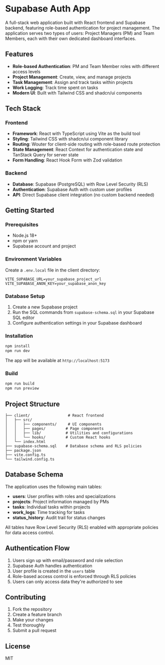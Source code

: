 # Supabase Auth App

A full-stack web application built with React frontend and Supabase backend, featuring role-based authentication for project management. The application serves two types of users: Project Managers (PM) and Team Members, each with their own dedicated dashboard interfaces.

## Features

- **Role-based Authentication**: PM and Team Member roles with different access levels
- **Project Management**: Create, view, and manage projects
- **Task Management**: Assign and track tasks within projects
- **Work Logging**: Track time spent on tasks
- **Modern UI**: Built with Tailwind CSS and shadcn/ui components

## Tech Stack

### Frontend
- **Framework**: React with TypeScript using Vite as the build tool
- **Styling**: Tailwind CSS with shadcn/ui component library
- **Routing**: Wouter for client-side routing with role-based route protection
- **State Management**: React Context for authentication state and TanStack Query for server state
- **Form Handling**: React Hook Form with Zod validation

### Backend
- **Database**: Supabase (PostgreSQL) with Row Level Security (RLS)
- **Authentication**: Supabase Auth with custom user profiles
- **API**: Direct Supabase client integration (no custom backend needed)

## Getting Started

### Prerequisites
- Node.js 18+ 
- npm or yarn
- Supabase account and project

### Environment Variables
Create a `.env.local` file in the client directory:

```env
VITE_SUPABASE_URL=your_supabase_project_url
VITE_SUPABASE_ANON_KEY=your_supabase_anon_key
```

### Database Setup
1. Create a new Supabase project
2. Run the SQL commands from `supabase-schema.sql` in your Supabase SQL editor
3. Configure authentication settings in your Supabase dashboard

### Installation
```bash
npm install
npm run dev
```

The app will be available at `http://localhost:5173`

### Build
```bash
npm run build
npm run preview
```

## Project Structure

```
├── client/                 # React frontend
│   ├── src/
│   │   ├── components/     # UI components
│   │   ├── pages/         # Page components
│   │   ├── lib/           # Utilities and configurations
│   │   └── hooks/         # Custom React hooks
│   └── index.html
├── supabase-schema.sql    # Database schema and RLS policies
├── package.json
├── vite.config.ts
└── tailwind.config.ts
```

## Database Schema

The application uses the following main tables:
- **users**: User profiles with roles and specializations
- **projects**: Project information managed by PMs
- **tasks**: Individual tasks within projects
- **work_logs**: Time tracking for tasks
- **status_history**: Audit trail for status changes

All tables have Row Level Security (RLS) enabled with appropriate policies for data access control.

## Authentication Flow

1. Users sign up with email/password and role selection
2. Supabase Auth handles authentication
3. User profile is created in the `users` table
4. Role-based access control is enforced through RLS policies
5. Users can only access data they're authorized to see

## Contributing

1. Fork the repository
2. Create a feature branch
3. Make your changes
4. Test thoroughly
5. Submit a pull request

## License

MIT

